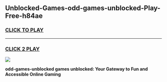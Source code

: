 
## Unblocked-Games-odd-games-unblocked-Play-Free-h84ae
<h3>
<a href="https://premium76.site?title=odd-games-unblocked&ref=12A">CLICK TO PLAY</a></h3>
<hr>

<h3>
<a href="https://premium76.site?title=odd-games-unblocked&ref=12A">CLICK 2 PLAY</a>
  
</h3>

<a href="https://premium76.site?title=odd-games-unblocked&ref=12A"><img src="https://clearcache.store/games.png"></a>


**odd-games-unblocked games unblocked: Your Gateway to Fun and Accessible Online Gaming**
